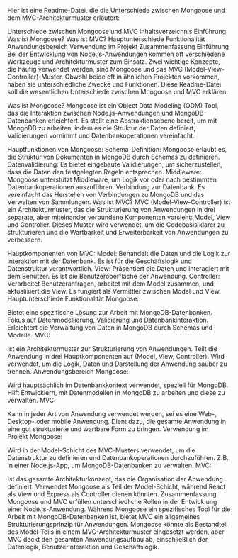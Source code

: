 
Hier ist eine Readme-Datei, die die Unterschiede zwischen Mongoose und dem MVC-Architekturmuster erläutert:

Unterschiede zwischen Mongoose und MVC
Inhaltsverzeichnis
Einführung
Was ist Mongoose?
Was ist MVC?
Hauptunterschiede
Funktionalität
Anwendungsbereich
Verwendung im Projekt
Zusammenfassung
Einführung
Bei der Entwicklung von Node.js-Anwendungen kommen oft verschiedene Werkzeuge und Architekturmuster zum Einsatz. Zwei wichtige Konzepte, die häufig verwendet werden, sind Mongoose und das MVC (Model-View-Controller)-Muster. Obwohl beide oft in ähnlichen Projekten vorkommen, haben sie unterschiedliche Zwecke und Funktionen. Diese Readme-Datei soll die wesentlichen Unterschiede zwischen Mongoose und MVC erklären.

Was ist Mongoose?
Mongoose ist ein Object Data Modeling (ODM) Tool, das die Interaktion zwischen Node.js-Anwendungen und MongoDB-Datenbanken erleichtert. Es stellt eine Abstraktionsebene bereit, um mit MongoDB zu arbeiten, indem es die Struktur der Daten definiert, Validierungen vornimmt und Datenbankoperationen vereinfacht.

Hauptfunktionen von Mongoose:
Schema-Definition: Mongoose erlaubt es, die Struktur von Dokumenten in MongoDB durch Schemas zu definieren.
Datenvalidierung: Es bietet eingebaute Validierungen, um sicherzustellen, dass die Daten den festgelegten Regeln entsprechen.
Middleware: Mongoose unterstützt Middleware, um Logik vor oder nach bestimmten Datenbankoperationen auszuführen.
Verbindung zur Datenbank: Es vereinfacht das Herstellen von Verbindungen zu MongoDB und das Verwalten von Sammlungen.
Was ist MVC?
MVC (Model-View-Controller) ist ein Architekturmuster, das die Strukturierung von Anwendungen in drei separate, aber miteinander verbundene Komponenten vorsieht: Model, View und Controller. Dieses Muster wird verwendet, um die Codebasis klarer zu strukturieren und die Wartbarkeit und Erweiterbarkeit von Anwendungen zu verbessern.

Hauptkomponenten von MVC:
Model: Behandelt die Daten und die Logik zur Interaktion mit der Datenbank. Es ist für die Geschäftslogik und Datenstruktur verantwortlich.
View: Präsentiert die Daten und interagiert mit dem Benutzer. Es ist die Benutzeroberfläche der Anwendung.
Controller: Verarbeitet Benutzeranfragen, arbeitet mit dem Model zusammen, und aktualisiert die View. Es fungiert als Vermittler zwischen Model und View.
Hauptunterschiede
Funktionalität
Mongoose:

Bietet eine spezifische Lösung zur Arbeit mit MongoDB-Datenbanken.
Fokus auf Datenmodellierung, Validierung und Datenbankinteraktion.
Erleichtert die Verwaltung von Daten in MongoDB durch Schemas und Modelle.
MVC:

Ist ein Architekturmuster zur Strukturierung von Anwendungen.
Teilt die Anwendung in drei Hauptkomponenten auf (Model, View, Controller).
Wird verwendet, um die Logik, Daten und Darstellung der Anwendung sauber zu trennen.
Anwendungsbereich
Mongoose:

Wird hauptsächlich im Datenbankkontext verwendet, speziell für MongoDB.
Hilft Entwicklern, mit Datenmodellen in MongoDB zu arbeiten und diese zu verwalten.
MVC:

Kann in jeder Art von Anwendung verwendet werden, sei es eine Web-, Desktop- oder mobile Anwendung.
Dient dazu, die gesamte Anwendung in eine gut strukturierte und wartbare Form zu bringen.
Verwendung im Projekt
Mongoose:

Wird in der Model-Schicht des MVC-Musters verwendet, um die Datenstruktur zu definieren und Datenbankoperationen durchzuführen.
Z.B. in einer Node.js-App, um MongoDB-Datenbanken zu verwalten.
MVC:

Ist das gesamte Architekturkonzept, das die Organisation der Anwendung definiert.
Verwendet Mongoose als Teil der Model-Schicht, während React als View und Express als Controller dienen könnten.
Zusammenfassung
Mongoose und MVC erfüllen unterschiedliche Rollen in der Entwicklung einer Node.js-Anwendung. Während Mongoose ein spezifisches Tool für die Arbeit mit MongoDB-Datenbanken ist, bietet MVC ein allgemeines Strukturierungsprinzip für Anwendungen. Mongoose könnte als Bestandteil des Model-Teils in einem MVC-Architekturmuster eingesetzt werden, aber MVC deckt den gesamten Anwendungsaufbau ab, einschließlich der Datenlogik, Benutzerinteraktion und Geschäftslogik.

